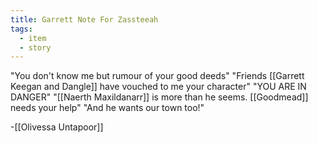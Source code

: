 ```yaml
---
title: Garrett Note For Zassteeah
tags:
  - item
  - story
---
```



"You don't know me but rumour of your good deeds"
"Friends [[Garrett Keegan and Dangle]] have vouched to me your character"
"YOU ARE IN DANGER"
"[[Naerth Maxildanarr]] is more than he seems. [[Goodmead]] needs your help"
"And he wants our town too!"

-[[Olivessa Untapoor]]